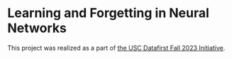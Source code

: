 # Learning and Forgetting in Neural Networks

This project was realized as a part of <a href="https://ckids-datafirst.github.io/website/">the USC Datafirst Fall 2023 Initiative</a>.
